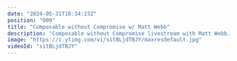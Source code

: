 ```yaml
---
date: "2024-05-31T18:34:23Z"
position: "009"
title: "Composable without Compromise w/ Matt Webb"
description: "Composable without Compromise livestream with Matt Webb. \nIn these live streams we talk about composability. From architectures, to design approaches, to tech organization and governance. Anything MACH Alliance, DXC or headless composition related is a valid subject. Monolith to composable stories. How to deal with composability as a developer, or as a leader. \n\nA technology lead with over 20 years experience at global CTO  level for large digital agencies, delivering projects in the field of global enterprise CMS, eCommerce, data, composable/MACH  architectures, through to Internet of things, Augmented/Virtual reality, and Artificial Intelligence.  \nBIMA 100 Tech trailblazer 2021, MACH Alliance ambassador.\nhttps://twitter.com/webgeekwebb\n\n\nLivestream Host: Tim Benniks \nhttps://twitter.com/timbenniks\nhttps://www.linkedin.com/in/timbenniks/\n\nJoin us on Discord at https://uniform.to/discord\n\nFollow us on:\nFacebook: https://www.facebook.com/people/Uniform/\nTwitter: https://twitter.com/UniformDev \nLinkedIn: https://www.linkedin.com/company/uniformdev/\nInstagram: https://www.instagram.com/uniform.dev/"
image: "https://i.ytimg.com/vi/sitBLjdTBJY/maxresdefault.jpg"
videoId: "sitBLjdTBJY"
---
```


